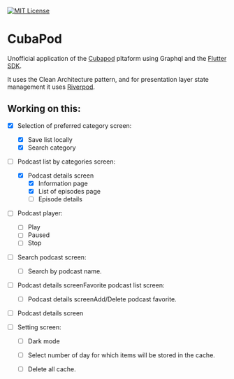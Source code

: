 [![MIT License][license-badge]][license-link]

# CubaPod

Unofficial application of the [Cubapod](https://cubapod.net) pltaform using Graphql and the [Flutter SDK](https://flutter.dev).

It uses the Clean Architecture pattern, and for presentation layer state management it uses [Riverpod](https://riverpod.dev).

## Working on this:

* [x] Selection of preferred category screen:
    - [x] Save list locally
    - [x] Search category

* [ ] Podcast list by categories screen:
    - [x] Podcast details screen
      - [x] Information page
      - [x] List of episodes page
      - [ ] Episode details

* [ ] Podcast player:
    - [ ] Play
    - [ ] Paused
    - [ ] Stop
 
* [ ] Search podcast screen:
    - [ ] Search by podcast name.

* [ ] Podcast details screenFavorite podcast list screen:
    - [ ] Podcast details screenAdd/Delete podcast favorite.

* [ ] Podcast details screen

* [ ] Setting screen:
    - [ ] Dark mode
    - [ ] Select number of day for which items will be stored in the cache.
    - [ ] Delete all cache.


[license-badge]: https://img.shields.io/github/license/zino-app/graphql-flutter.svg?style=flat-square
[license-link]: https://github.com/Yeikel200/CubaPod/blob/main/LICENSE